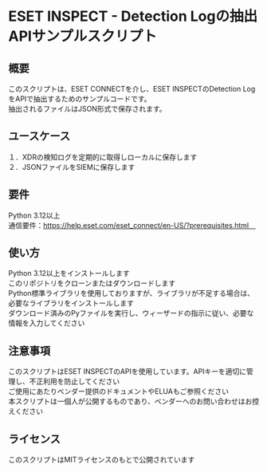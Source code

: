 # ESET INSPECT - Detection Logの抽出APIサンプルスクリプト

## 概要
このスクリプトは、ESET CONNECTを介し、ESET INSPECTのDetection LogをAPIで抽出するためのサンプルコードです。  
抽出されるファイルはJSON形式で保存されます。

## ユースケース
１．XDRの検知ログを定期的に取得しローカルに保存します  
２．JSONファイルをSIEMに保存します

## 要件
Python 3.12以上  
通信要件：https://help.eset.com/eset_connect/en-US/?prerequisites.html　

## 使い方
Python 3.12以上をインストールします  
このリポジトリをクローンまたはダウンロードします  
Python標準ライブラリを使用しておりますが、ライブラリが不足する場合は、必要なライブラリをインストールします  
ダウンロード済みのPyファイルを実行し、ウィーザードの指示に従い、必要な情報を入力してください  

## 注意事項
このスクリプトはESET INSPECTのAPIを使用しています。APIキーを適切に管理し、不正利用を防止してください  
ご使用にあたりベンダー提供のドキュメントやELUAもご参照ください  
本スクリプトは一個人が公開するものであり、ベンダーへのお問い合わせはお控えください  

## ライセンス
このスクリプトはMITライセンスのもとで公開されています  
